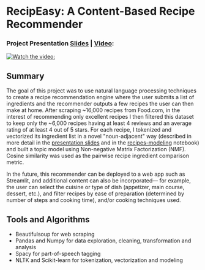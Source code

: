 # RecipEasy: A Content-Based Recipe Recommender 

### 	 Project Presentation [Slides](https://github.com/andreilevin/RecipEasy/blob/main/AndreiPresentation.pdf) | [Video](https://youtu.be/dnke4mA-c6c):

[![Watch the video:](https://raw.githubusercontent.com/andreilevin/RecipEasy/main/youtube_screen.jpg)](https://youtu.be/dnke4mA-c6c)

## Summary

The goal of this project was to use natural language processing techniques to create a recipe recommendation engine where the user submits a list of ingredients and the recommender outputs a few recipes the user can then make at home.   After scraping ~16,000 recipes from Food.com, in the interest of recommending only excellent recipes I then filtered this dataset to keep only the ~6,000 recipes having at least 4 reviews and an average rating of at least 4 out of 5 stars.  For each recipe, I tokenized and vectorized its ingredient list in a novel "noun-adjacent" way (described in more detail  in the [presentation slides](https://github.com/andreilevin/RecipEasy/blob/main/AndreiPresentation.pdf) and in the [recipes-modeling](https://github.com/andreilevin/RecipEasy/blob/main/recipes-modeling.ipynb) notebook) and built a topic model using Non-negative Matrix Factorization (NMF).  Cosine similarity was used as the pairwise recipe ingredient comparison metric. 

In the future, this recommender can be deployed to a web app such as Streamlit, and additional content can also be incorporated— for example, the user can select the cuisine or type of dish (appetizer, main course, dessert, etc.), and filter recipes by ease of preparation (determined by number of steps and cooking time), and/or cooking techniques used.

## Tools and Algorithms

- Beautifulsoup for web scraping
- Pandas and Numpy for data exploration, cleaning, transformation and analysis
- Spacy for part-of-speech tagging
- NLTK and Scikit-learn for tokenization, vectorization and modeling 
